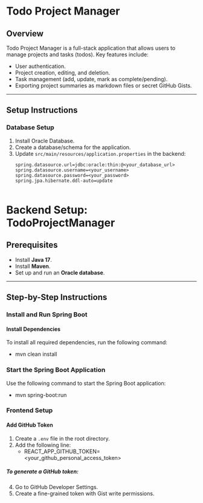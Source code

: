 # **Todo Project Manager**

## **Overview**
Todo Project Manager is a full-stack application that allows users to manage projects and tasks (todos). Key features include:
- User authentication.
- Project creation, editing, and deletion.
- Task management (add, update, mark as complete/pending).
- Exporting project summaries as markdown files or secret GitHub Gists.

---

## **Setup Instructions**

### **Database Setup**
1. Install Oracle Database.
2. Create a database/schema for the application.
3. Update `src/main/resources/application.properties` in the backend:
   ```properties
   spring.datasource.url=jdbc:oracle:thin:@<your_database_url>
   spring.datasource.username=<your_username>
   spring.datasource.password=<your_password>
   spring.jpa.hibernate.ddl-auto=update


# Backend Setup: TodoProjectManager

## Prerequisites
- Install **Java 17**.
- Install **Maven**.
- Set up and run an **Oracle database**.

---

## Step-by-Step Instructions

### Install and Run Spring Boot

#### Install Dependencies
To install all required dependencies, run the following command:  
  - mvn clean install
### Start the Spring Boot Application
Use the following command to start the Spring Boot application:
 - mvn spring-boot:run


### **Frontend Setup**


#### **Add GitHub Token**

1. Create a `.env` file in the root directory.
2. Add the following line:
   - REACT_APP_GITHUB_TOKEN=<your_github_personal_access_token>
##### **To generate a GitHub token:**
4. Go to GitHub Developer Settings.
5. Create a fine-grained token with Gist write permissions.

